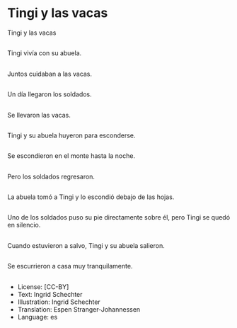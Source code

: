 # Tingi y las vacas

Tingi y las vacas

##
Tingi vivía con su abuela.

##
Juntos cuidaban a las vacas.

##
Un día llegaron los soldados.

##
Se llevaron las vacas.

##
Tingi y su abuela huyeron para esconderse.

##
Se escondieron en el monte hasta la noche.

##
Pero los soldados regresaron.

##
La abuela tomó a Tingi y lo escondió debajo de las hojas.

##
Uno de los soldados puso su pie directamente sobre él, pero Tingi se quedó en silencio.

##
Cuando estuvieron a salvo, Tingi y su abuela salieron.

##
Se escurrieron a casa muy tranquilamente.

##
* License: [CC-BY]
* Text: Ingrid Schechter
* Illustration: Ingrid Schechter
* Translation: Espen Stranger-Johannessen
* Language: es
